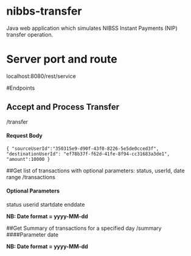 # nibbs-transfer
Java web application which simulates NIBSS Instant Payments (NIP) transfer operation.

# Server port and route
localhost:8080/rest/service

#Endpoints

## Accept and Process Transfer
/transfer
#### Request Body
`{
"sourceUserId":"350315e9-d90f-43f0-8226-5e5de0cced3f",
"destinationUserId": "ef78b37f-f62d-41fe-8f94-cc31683a3de1",
"amount":10000
}`

##Get list of transactions with optional parameters: status, userId, date range
/transactions
#### Optional Parameters
status
userid
startdate
enddate

**NB: Date format = yyyy-MM-dd**

##Get Summary of transactions for a specified day
/summary
####Parameter
date

**NB: Date format = yyyy-MM-dd**